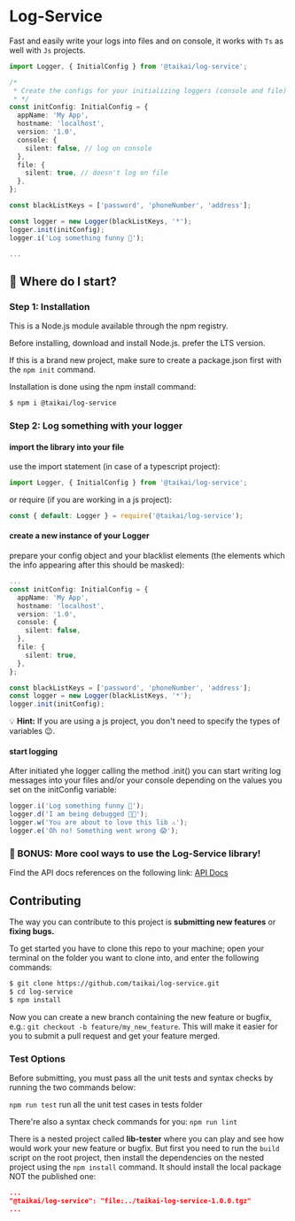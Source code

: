 # Log-Service

Fast and easily write your logs into files and on console, it works with `Ts` as well with `Js` projects.

```ts
import Logger, { InitialConfig } from '@taikai/log-service';

/*
 * Create the configs for your initializing loggers (console and file)
 * */
const initConfig: InitialConfig = {
  appName: 'My App',
  hostname: 'localhost',
  version: '1.0',
  console: {
    silent: false, // log on console
  },
  file: {
    silent: true, // doesn't log on file
  },
};

const blackListKeys = ['password', 'phoneNumber', 'address'];

const logger = new Logger(blackListKeys, '*');
logger.init(initConfig);
logger.i('Log something funny 🚀');

...
```

## :memo: Where do I start?

### Step 1: Installation

This is a Node.js module available through the npm registry.

Before installing, download and install Node.js. prefer the LTS version.

If this is a brand new project, make sure to create a package.json first with the `npm init` command.

Installation is done using the npm install command:

```bash
$ npm i @taikai/log-service
```

### Step 2: Log something with your logger

#### import the library into your file

use the import statement (in case of a typescript project):

```ts
import Logger, { InitialConfig } from '@taikai/log-service';
```

or require (if you are working in a js project):

```js
const { default: Logger } = require('@taikai/log-service');
```

#### create a new instance of your Logger

prepare your config object and your blacklist elements (the elements which the info appearing after this should be masked):

```ts
...
const initConfig: InitialConfig = {
  appName: 'My App',
  hostname: 'localhost',
  version: '1.0',
  console: {
    silent: false,
  },
  file: {
    silent: true,
  },
};

const blackListKeys = ['password', 'phoneNumber', 'address'];
const logger = new Logger(blackListKeys, '*');
logger.init(initConfig);
```

:bulb: **Hint:** If you are using a js project, you don't need to specify the types of variables :wink:.

#### start logging

After initiated yhe logger calling the method .init() you can start writing log messages into your files and/or your console depending on the values you set on the initConfig variable:

```ts
logger.i('Log something funny 🚀');
logger.d('I am being debugged 🚫🐞');
logger.w('You are about to love this lib ⚠');
logger.e('Oh no! Something went wrong 😱');
```

### :ice_cream: BONUS: More cool ways to use the Log-Service library!

Find the API docs references on the following link: [API Docs](https://github.com/taikai/log-service)

## Contributing

The way you can contribute to this project is **submitting new features** or **fixing bugs.**

To get started you have to clone this repo to your machine; open your terminal on the folder you want to clone into, and enter the following commands:

```bash
$ git clone https://github.com/taikai/log-service.git
$ cd log-service
$ npm install
```

Now you can create a new branch containing the new feature or bugfix, e.g.: `git checkout -b feature/my_new_feature`. This will make it easier for you to submit a pull request and get your feature merged.

### Test Options

Before submitting, you must pass all the unit tests and syntax checks by running the two commands below:

`npm run test` run all the unit test cases in tests folder

There're also a syntax check commands for you:
`npm run lint`

There is a nested project called **lib-tester** where you can play and see how would work your new feature or bugfix. But first you need to run the `build` script on the root project, then install the dependencies on the nested project using the `npm install` command. It should install the local package NOT the published one:

```json
...
"@taikai/log-service": "file:../taikai-log-service-1.0.0.tgz"
...
```
